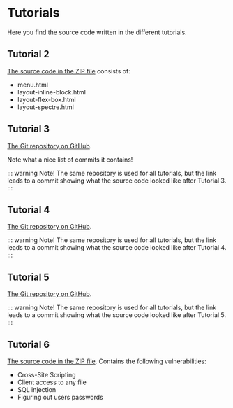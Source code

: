 # Tutorials
Here you find the source code written in the different tutorials.

## Tutorial 2
[The source code in the ZIP file](/course-material/web-development-fundamentals/tutorial-02.zip) consists of:

* menu.html
* layout-inline-block.html
* layout-flex-box.html
* layout-spectre.html

## Tutorial 3
[The Git repository on GitHub](https://github.com/PeppeL-G/tutorial-03/tree/tutorial-03).

Note what a nice list of commits it contains!

::: warning Note!
The same repository is used for all tutorials, but the link leads to a commit showing what the source code looked like after Tutorial 3.
:::

## Tutorial 4
[The Git repository on GitHub](https://github.com/PeppeL-G/tutorial-03/tree/tutorial-04).

::: warning Note!
The same repository is used for all tutorials, but the link leads to a commit showing what the source code looked like after Tutorial 4.
:::

## Tutorial 5
[The Git repository on GitHub](https://github.com/PeppeL-G/tutorial-03/tree/tutorial-05).

::: warning Note!
The same repository is used for all tutorials, but the link leads to a commit showing what the source code looked like after Tutorial 5.
:::

## Tutorial 6
[The source code in the ZIP file](/course-material/web-development-fundamentals/tutorial-06.zip). Contains the following vulnerabilities:

* Cross-Site Scripting
* Client access to any file
* SQL injection
* Figuring out users passwords